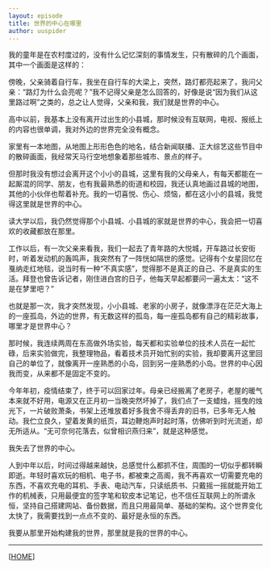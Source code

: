 ```yaml
---
layout: episode
title: 世界的中心在哪里
author: uuspider
---
```

我的童年是在农村度过的，没有什么记忆深刻的事情发生，只有散碎的几个画面，其中一个画面是这样的：

傍晚，父亲骑着自行车，我坐在自行车的大梁上，突然，路灯都亮起来了，我问父亲：“路灯为什么会亮呢？”我不记得父亲是怎么回答的，好像是说“因为我们从这里路过啊”之类的，总之让人觉得，父亲和我，我们就是世界的中心。

高中以前，我基本上没有离开过出生的小县城，那时候没有互联网，电视、报纸上的内容也很单调，我对外边的世界完全没有概念。

家里有一本地图，从地图上形形色色的地名，结合新闻联播、正大综艺这些节目中的散碎画面，我经常天马行空地想象着那些城市、景点的样子。

但那时我没有想过会离开这个小小的县城，这里有我的父母亲人，有每天都能在一起厮混的同学、朋友，也有我最熟悉的街道和校园，我还认真地画过县城的地图，其他的小伙伴也帮着补充。我的一切喜悦、伤心、烦恼，都在这小小的县城，我觉得这里就是世界的中心。

读大学以后，我仍然觉得那个小县城、小县城的家就是世界的中心，我会把一切喜欢的收藏都放在那里。

工作以后，有一次父亲来看我，我们一起去了青年路的大悦城，开车路过长安街时，听着发动机的轰鸣声，我突然有了一阵恍如隔世的感觉。记得有个女星回忆在戛纳走红地毯，说当时有一种“不真实感”，觉得那不是真正的自己、不是真实的生活。拜登也曾告诉记者，刚住进白宫的日子，他每天早起都要问一遍太太：“这不是在梦里吧？”

也就是那一次，我才突然发现，小小县城、老家的小房子，就像漂浮在茫茫大海上的一座孤岛，外边的世界，有无数这样的孤岛，每一座孤岛都有自己的精彩故事，哪里才是世界中心？

那时候，我连续两周在东高做外场实验，每天都和实验单位的技术人员在一起忙碌，后来实验做完，我整理物品，看着技术员开始忙别的实验，我却要离开这里回自己的单位了，就像离开一座熟悉的小岛，回到另一座熟悉的小岛。世界的中心因我而变，从来都不是固定不变的。

今年年初，疫情结束了，终于可以回家过年。母亲已经搬离了老房子，老屋的暖气本来就不好用，电源又在正月初一当晚突然坏掉了，我们点了一支蜡烛，摇曳的烛光下，一片破败萧条，书架上还堆放着好多我舍不得丢弃的旧书，已多年无人触动。我伫立良久，望着发黄的纸页，耳边鞭炮声时起时落，仿佛听到时光流逝，却无所适从。“无可奈何花落去，似曾相识燕归来”，就是这种感觉。

我失去了世界的中心。

人到中年以后，时间过得越来越快，总感觉什么都抓不住，周围的一切似乎都转瞬即逝。年轻时喜欢玩的相机、电子书，都被束之高阁，我不再喜欢一切需要充电的东西，不喜欢充电的耳机、手表、电动汽车，只读纸质书、只戴摇一摇就能开始工作的机械表，只用最便宜的签字笔和软皮本记笔记，也不信任互联网上的所谓永恒，坚持自己搭建网站、备份数据，而且只用最简单、基础的架构。这个世界变化太快了，我需要找到一点点不变的、最好是永恒的东西。

我要从那里开始构建我的世界，那里就是我的世界的中心。


***

[[HOME][episode]]

[episode]:http://about.uuspider.com/2019/06/02/episodeindex.html
